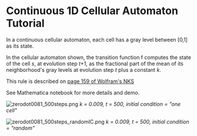 # Continuous 1D Cellular Automaton Tutorial #

In a continuous cellular automaton, each cell has a gray level between [0,1] as its state. 

In the cellular automaton shown, the transition function f computes the state of the cell *s*, at evolution step *t*+1, as the fractional part of the mean of its neighborhood's gray levels at evolution step *t* plus a constant *k*.

This rule is described on [page 159 of Wolfram's NKS](http://www.wolframscience.com/nksonline/page-159)

See Mathematica notebook for more details and demo. 

![zerodot0081_500steps.png](https://bitbucket.org/repo/yoAnAE/images/2436032968-zerodot0081_500steps.png)
*k = 0.009, t = 500, initial condition = "one cell"*

![zerodot0081_500steps_randomIC.png](https://bitbucket.org/repo/yoAnAE/images/2042167240-zerodot0081_500steps_randomIC.png)
*k = 0.009, t = 500, initial condition = "random"*
